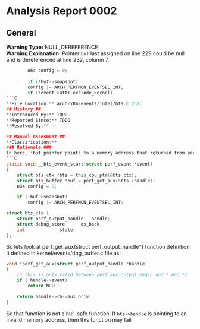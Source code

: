 # Analysis Report 0002 #

## General ##
**Warning Type:** NULL_DEREFERENCE  
**Warning Explanation:**  Pointer `buf` last assigned on line 229 could be null and is dereferenced at line 232, column 7.
```C
    	u64 config = 0;
     
    	if (!buf->snapshot)
   		config |= ARCH_PERFMON_EVENTSEL_INT;
	   	if (!event->attr.exclude_kernel)
```C
**File Location:** arch/x86/events/intel/bts.c:232:
## History ##
**Introduced By:** TODO  
**Reported Since:** TODO  
**Resolved By:** --

## Manuel Assesment ##
**Classification:** 
### Rationale ###
In here, *buf pointer points to a memory address that returned from perf_get_aux(&bts->handle) function.  
```C
static void __bts_event_start(struct perf_event *event)
{
	struct bts_ctx *bts = this_cpu_ptr(&bts_ctx);
	struct bts_buffer *buf = perf_get_aux(&bts->handle);
	u64 config = 0;

	if (!buf->snapshot)
		config |= ARCH_PERFMON_EVENTSEL_INT;
```
```C
struct bts_ctx {
	struct perf_output_handle	handle;
	struct debug_store		ds_back;
	int				state;
};
```
So lets look at perf_get_aux(struct perf_output_handle*) function definition:  
It defined in kernel/events/ring_buffer.c file as:  

```C
void *perf_get_aux(struct perf_output_handle *handle)
{
	/* this is only valid between perf_aux_output_begin and *_end */
	if (!handle->event)
		return NULL;

	return handle->rb->aux_priv;
}
```
So that function is not a null-safe function. If ```bts->handle``` is pointing to an invalid memory address, then this function may fail
